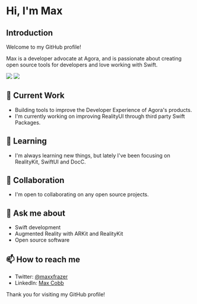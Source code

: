 # Hi, I'm Max

## Introduction

Welcome to my GitHub profile!

Max is a developer advocate at Agora, and is passionate about creating open source tools for developers and love working with Swift.

<picture>
<source 
  srcset="https://github-readme-stats.vercel.app/api?username=maxxfrazer&show_icons=true&theme=dark"
  media="(prefers-color-scheme: dark)"
/>
<source
  srcset="https://github-readme-stats.vercel.app/api?username=maxxfrazer&show_icons=true"
  media="(prefers-color-scheme: light), (prefers-color-scheme: no-preference)"
/>
<img src="https://github-readme-stats.vercel.app/api/top-langs?username=maxxfrazer&show_icons=true" />
</picture>
<picture>
<source 
  srcset="https://github-readme-stats.vercel.app/api/top-langs?username=maxxfrazer&show_icons=true&theme=dark&layout=compact"
  media="(prefers-color-scheme: dark)"
/>
<source
  srcset="https://github-readme-stats.vercel.app/api/top-langs?username=maxxfrazer&show_icons=true&layout=compact"
  media="(prefers-color-scheme: light), (prefers-color-scheme: no-preference)"
/>
<img src="https://github-readme-stats.vercel.app/api/top-langs?username=maxxfrazer&show_icons=true&layout=compact" />
</picture>

## 🔭 Current Work

- Building tools to improve the Developer Experience of Agora's products.
- I'm currently working on improving RealityUI through third party Swift Packages.

## 🌱 Learning

- I'm always learning new things, but lately I've been focusing on RealityKit, SwiftUI and DocC.

## 👯 Collaboration

- I'm open to collaborating on any open source projects.

## 💬 Ask me about

- Swift development
- Augmented Reality with ARKit and RealityKit
- Open source software

## 📫 How to reach me

- Twitter: [@maxxfrazer](https://twitter.com/maxxfrazer)
- LinkedIn: [Max Cobb](https://www.linkedin.com/in/maxxfrazer/)

Thank you for visiting my GitHub profile!
